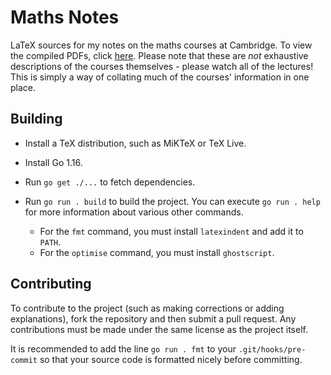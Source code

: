 # Maths Notes

LaTeX sources for my notes on the maths courses at Cambridge. To view the compiled PDFs, click [here](https://thirdsgames.co.uk/maths.html). Please note that these are _not_ exhaustive descriptions of the courses themselves - please watch all of the lectures! This is simply a way of collating much of the courses' information in one place.

## Building

- Install a TeX distribution, such as MiKTeX or TeX Live.
- Install Go 1.16.
- Run `go get ./...` to fetch dependencies.
- Run `go run . build` to build the project. You can execute `go run . help` for more information about various other commands.

  - For the `fmt` command, you must install `latexindent` and add it to `PATH`.
  - For the `optimise` command, you must install `ghostscript`.

## Contributing

To contribute to the project (such as making corrections or adding explanations), fork the repository and then submit a pull request. Any contributions must be made under the same license as the project itself.

It is recommended to add the line `go run . fmt` to your `.git/hooks/pre-commit` so that your source code is formatted nicely before committing.
